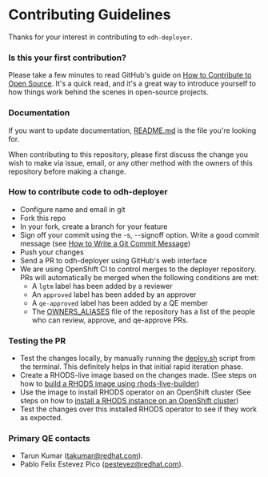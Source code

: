 # Contributing Guidelines

Thanks for your interest in contributing to `odh-deployer`.

### Is this your first contribution?

Please take a few minutes to read GitHub's guide on [How to Contribute to Open Source](https://opensource.guide/how-to-contribute/).
It's a quick read, and it's a great way to introduce yourself to how things work behind the scenes in open-source projects.

### Documentation

If you want to update documentation, [README.md](README.md) is the file you're looking for.

When contributing to this repository, please first discuss the change you wish to make via issue, email, or any other method with the owners of this repository before making a change.

### How to contribute code to odh-deployer

- Configure name and email in git
- Fork this repo
- In your fork, create a branch for your feature
- Sign off your commit using the -s, --signoff option. Write a good commit message (see [How to Write a Git Commit Message](https://chris.beams.io/posts/git-commit/))
- Push your changes
- Send a PR to odh-deployer using GitHub's web interface
- We are using OpenShift CI to control merges to the deployer repository. PRs will automatically be merged when the following conditions are met:
  - A `lgtm` label has been added by a reviewer
  - An `approved` label has been added by an approver
  - A `qe-approved` label has been added by a QE member
  - The [OWNERS_ALIASES](https://github.com/red-hat-data-services/odh-deployer/blob/main/OWNERS_ALIASES) file of the repository has a list of the people who can review, approve, and qe-approve PRs.


### Testing the PR

- Test the changes locally, by manually running the [deploy.sh](deploy.sh) script from the terminal. This definitely helps in that initial rapid iteration phase.
- Create a RHODS-live image based on the changes made. (See steps on how to [build a RHODS image using rhods-live-builder](https://gitlab.cee.redhat.com/data-hub/rhods-live-builder))
- Use the image to install RHODS operator on an OpenShift cluster (See steps on how to [install a RHODS instance on an OpenShift cluster](https://gitlab.cee.redhat.com/data-hub/olminstall))
- Test the changes over this installed RHODS operator to see if they work as expected.

### Primary QE contacts

- Tarun Kumar (takumar@redhat.com).
- Pablo Felix Estevez Pico (pestevez@redhat.com).
